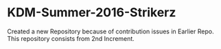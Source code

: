 # KDM-Summer-2016-Strikerz
Created a new Repository because of contribution issues in Earlier Repo. This repository consists from 2nd Increment.
